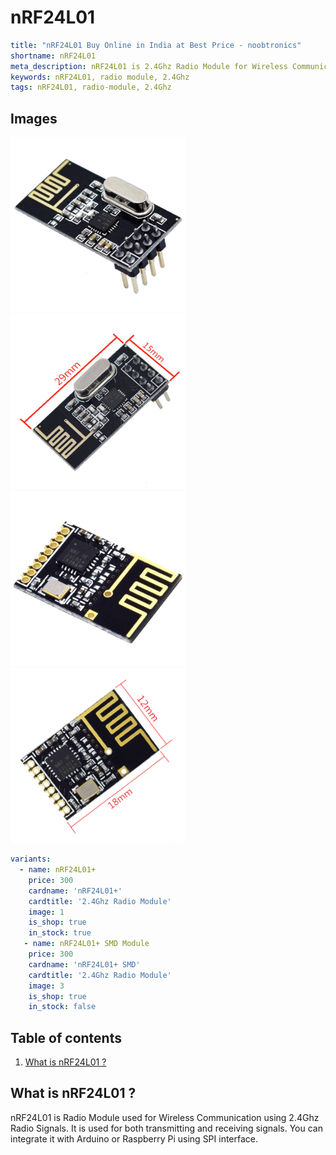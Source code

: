# nRF24L01

``` yaml
title: "nRF24L01 Buy Online in India at Best Price - noobtronics"
shortname: nRF24L01
meta_description: nRF24L01 is 2.4Ghz Radio Module for Wireless Communication. Purchase now with free delivery and cash on delivery options all over India.
keywords: nRF24L01, radio module, 2.4Ghz
tags: nRF24L01, radio-module, 2.4Ghz

```


## Images
<p float="left">
  <img alt="nRF24L01 2.4Ghz Radio Module" 
       src="/storage/product/nRF24L01/nRF24L01.jpg" width="280" 
   />
  <img alt="Dimensions of nRF24L01 module for Arduino" 
       src="/storage/product/nRF24L01/nRF24L01-dimension.jpg" width="280" 
   />
  <img alt="nRF24L01+ SMD Module" 
       src="/storage/product/nRF24L01/nRF24L01-smd-module.jpg" width="280" 
   />
  <img alt="Dimensions of nRF24L01+ SMD Module" 
       src="/storage/product/nRF24L01/nRF24L01-smd-module-dimension.jpg" width="280" 
   />
</p>

``` yaml
variants:
  - name: nRF24L01+
    price: 300
    cardname: 'nRF24L01+'
    cardtitle: '2.4Ghz Radio Module'
    image: 1
    is_shop: true
    in_stock: true
   - name: nRF24L01+ SMD Module
    price: 300
    cardname: 'nRF24L01+ SMD'
    cardtitle: '2.4Ghz Radio Module'
    image: 3
    is_shop: true
    in_stock: false
```

## Table of contents
1. [What is nRF24L01 ?](#What-is-nRF24L01)

<a name="What-is-nRF24L01"></a>
## What is nRF24L01 ? 
nRF24L01 is Radio Module used for Wireless Communication using 2.4Ghz Radio Signals. It is used for both transmitting and receiving signals. You can integrate it with Arduino or Raspberry Pi using SPI interface.
